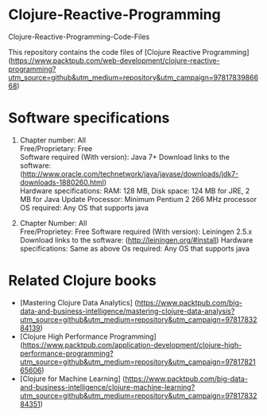 # Clojure-Reactive-Programming
Clojure-Reactive-Programming-Code-Files

This repository contains the code files of [Clojure Reactive Programming] (https://www.packtpub.com/web-development/clojure-reactive-programming?utm_source=github&utm_medium=repository&utm_campaign=9781783986668)

# Software specifications
1) Chapter number: All	   			
   Free/Proprietary: Free 	             	                          
   Software required (With version): Java 7+
   Download links to the software: (http://www.oracle.com/technetwork/java/javase/downloads/jdk7-downloads-1880260.html)	
   Hardware specifications: RAM: 128 MB,
                            Disk space: 124 MB for JRE, 2 MB for Java Update
                            Processor: Minimum Pentium 2 266 MHz processor
   OS required: Any OS that supports java

2) Chapter Number: All	
   Free/Proprietey: Free
   Software required (With version): Leiningen 2.5.x
   Download links to the software: (http://leiningen.org/#install)
   Hardware specifications: Same as above
   Os required: Any OS that supports java
   
# Related Clojure books
* [Mastering Clojure Data Analytics] (https://www.packtpub.com/big-data-and-business-intelligence/mastering-clojure-data-analysis?utm_source=github&utm_medium=repository&utm_campaign=9781783284139)
* [Clojure High Performance Programming] (https://www.packtpub.com/application-development/clojure-high-performance-programming?utm_source=github&utm_medium=repository&utm_campaign=9781782165606)
* [Clojure for Machine Learning] (https://www.packtpub.com/big-data-and-business-intelligence/clojure-machine-learning?utm_source=github&utm_medium=repository&utm_campaign=9781783284351)
